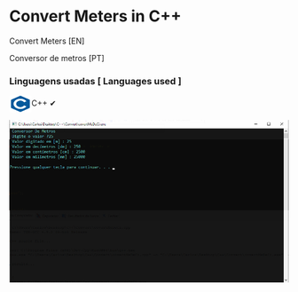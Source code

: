 # Convert Meters in C++
<p>
  Convert Meters [EN]
</p>

<p>
  Conversor de metros [PT]
</p>

### Linguagens usadas [ Languages used ]

<p><img align="center" alt="Carlos-Js" height="30" width="40" src="https://raw.githubusercontent.com/devicons/devicon/master/icons/c/c-plain.svg">C++ <!-💙--> ✔</p>

<div align="center">
  <img width="1150" src="Convert.png"/>
</div>       


